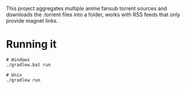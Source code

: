 This project aggregates multiple anime fansub torrent sources and downloads the .torrent files into a folder, works with RSS feeds that only provide magnet links.

# Running it
```
# Windows
./gradlew.bat run

# Unix
./gradlew run
```

